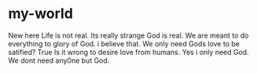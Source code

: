 # my-world
New here
Life is not real. Its really strange
God is real. We are meant to do everything to glory of God.
i believe that. We only need Gods love to be satified? True
Is it wrong to desire love from humans. Yes i only need God.
We dont need any0ne but God.
